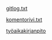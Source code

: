 [gitlog.txt](https://github.com/Sidorow/ot-harjoitustyo/blob/master/laskarit/viikko1/gitlog.txt)

[komentorivi.txt](https://github.com/Sidorow/ot-harjoitustyo/blob/master/laskarit/viikko1/komentorivi.txt)

[työaikakirjanpito](https://github.com/Sidorow/ot-harjoitustyo/blob/master/OtPowerHour/dokumentaatio/tuntikirjanpito.md)
